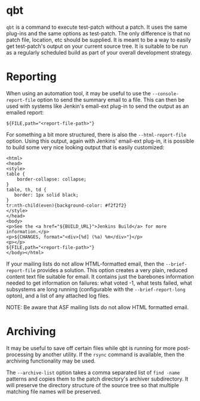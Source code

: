 <!---
  Licensed to the Apache Software Foundation (ASF) under one
  or more contributor license agreements.  See the NOTICE file
  distributed with this work for additional information
  regarding copyright ownership.  The ASF licenses this file
  to you under the Apache License, Version 2.0 (the
  "License"); you may not use this file except in compliance
  with the License.  You may obtain a copy of the License at

    http://www.apache.org/licenses/LICENSE-2.0

  Unless required by applicable law or agreed to in writing,
  software distributed under the License is distributed on an
  "AS IS" BASIS, WITHOUT WARRANTIES OR CONDITIONS OF ANY
  KIND, either express or implied.  See the License for the
  specific language governing permissions and limitations
  under the License.
-->

qbt
===

`qbt` is a command to execute test-patch without a patch.  It uses
the same plug-ins and the same options as test-patch.  The only
difference is that no patch file, location, etc should be supplied.
It is meant to be a way to easily get test-patch's output on your
current source tree.  It is suitable to be run as a regularly
scheduled build as part of your overall development strategy.

# Reporting

When using an automation tool, it may be useful to use the
`--console-report-file` option to send the summary email to a
file. This can then be used with systems like Jenkin's
email-ext plug-in to send the output as an emailed report:

```
${FILE,path="<report-file-path>"}
```

For something a bit more structured, there is also the `--html-report-file`
option.  Using this output, again with Jenkins' email-ext plug-in, it is
possible to build some very nice looking output that is easily customized:

```
<html>
<head>
<style>
table {
    border-collapse: collapse;
}
table, th, td {
   border: 1px solid black;
}
tr:nth-child(even){background-color: #f2f2f2}
</style>
</head>
<body>
<p>See the <a href="${BUILD_URL}">Jenkins Build</a> for more information.</p>
<p>${CHANGES, format="<div>[%d] (%a) %m</div>"}</p>
<p></p>
${FILE,path="<report-file-path>"}
</body></html>
```

If your mailing lists do not allow HTML-formatted email, then the `--brief-report-file`
provides a solution.  This option creates a very plain, reduced content text file
suitable for email.  It contains just the barebones information needed to get
information on failures: what voted -1, what tests failed, what subsystems are long
running (configurable with the `--brief-report-long` opton), and a list of any
attached log files.

NOTE: Be aware that ASF mailing lists do not allow HTML formatted email.

# Archiving

It may be useful to save off certain files while qbt is running for more
post-processing by another utility.  If the `rsync` command is available,
then the archiving functionality may be used.

The `--archive-list` option takes a comma separated list of `find -name`
patterns and copies them to the patch directory's archiver subdirectory.
It will preserve the directory structure of the source tree so that
multiple matching file names will be preserved.
